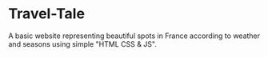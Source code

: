 # Travel-Tale
A basic website representing beautiful spots in France according to weather and seasons using simple "HTML CSS &amp; JS".
